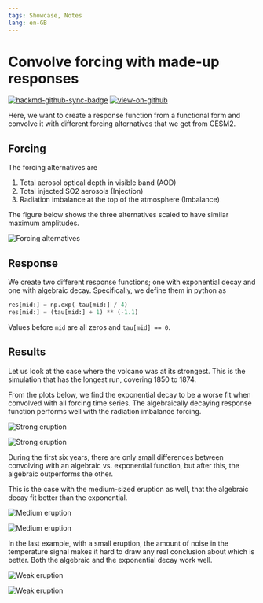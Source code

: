 ```yaml
---
tags: Showcase, Notes
lang: en-GB
---
```


# Convolve forcing with made-up responses

[![hackmd-github-sync-badge](https://hackmd.io/j4L-EIhRQqGdl5KmiIZ-_w/badge)](https://hackmd.io/@engeir/ByJm9tCno)
[![view-on-github](https://img.shields.io/badge/View%20on-GitHub-yellowgreen)](https://github.com/engeir/hack-md-notes/blob/main/convolve-forcing-comparison.md)

Here, we want to create a response function from a functional form and convolve it with
different forcing alternatives that we get from CESM2.

## Forcing

The forcing alternatives are

1. Total aerosol optical depth in visible band (AOD)
2. Total injected SO2 aerosols (Injection)
3. Radiation imbalance at the top of the atmosphere (Imbalance)

The figure below shows the three alternatives scaled to have similar maximum amplitudes.

![Forcing
alternatives](https://raw.githubusercontent.com/engeir/hack-md-notes/51a885097f07416f79c7bc6ffb724dbc42722eb3/assets/pic/convolve-forcing-comparison/forcing-convolution-forcings.png
"Forcing alternatives")

## Response

We create two different response functions; one with exponential decay and one with
algebraic decay. Specifically, we define them in python as

```python
res[mid:] = np.exp(-tau[mid:] / 4)
res[mid:] = (tau[mid:] + 1) ** (-1.1)
```

Values before `mid` are all zeros and `tau[mid] == 0`.

## Results

Let us look at the case where the volcano was at its strongest. This is the simulation
that has the longest run, covering 1850 to 1874.

From the plots below, we find the exponential decay to be a worse fit when convolved
with all forcing time series. The algebraically decaying response function performs well
with the radiation imbalance forcing.

![Strong
eruption](https://raw.githubusercontent.com/engeir/hack-md-notes/d4abc883db5243f4ee4130fd529e88727c0dd7ad/assets/pic/convolve-forcing-comparison/forcing-convolution-algebraic-strong.png
"Strong eruption")

![Strong
eruption](https://raw.githubusercontent.com/engeir/hack-md-notes/d4abc883db5243f4ee4130fd529e88727c0dd7ad/assets/pic/convolve-forcing-comparison/forcing-convolution-exponential-strong.png
"Strong eruption")

During the first six years, there are only small differences between convolving with an
algebraic vs. exponential function, but after this, the algebraic outperforms the other.

This is the case with the medium-sized eruption as well, that the algebraic decay fit
better than the exponential.

![Medium
eruption](https://raw.githubusercontent.com/engeir/hack-md-notes/d4abc883db5243f4ee4130fd529e88727c0dd7ad/assets/pic/convolve-forcing-comparison/forcing-convolution-algebraic-medium-plus.png
"Medium eruption")

![Medium
eruption](https://raw.githubusercontent.com/engeir/hack-md-notes/d4abc883db5243f4ee4130fd529e88727c0dd7ad/assets/pic/convolve-forcing-comparison/forcing-convolution-exponential-medium-plus.png
"Medium eruption")

In the last example, with a small eruption, the amount of noise in the temperature
signal makes it hard to draw any real conclusion about which is better. Both the
algebraic and the exponential decay work well.

![Weak
eruption](https://raw.githubusercontent.com/engeir/hack-md-notes/d4abc883db5243f4ee4130fd529e88727c0dd7ad/assets/pic/convolve-forcing-comparison/forcing-convolution-algebraic-medium.png
"Weak eruption")

![Weak
eruption](https://raw.githubusercontent.com/engeir/hack-md-notes/d4abc883db5243f4ee4130fd529e88727c0dd7ad/assets/pic/convolve-forcing-comparison/forcing-convolution-exponential-medium.png
"Weak eruption")
